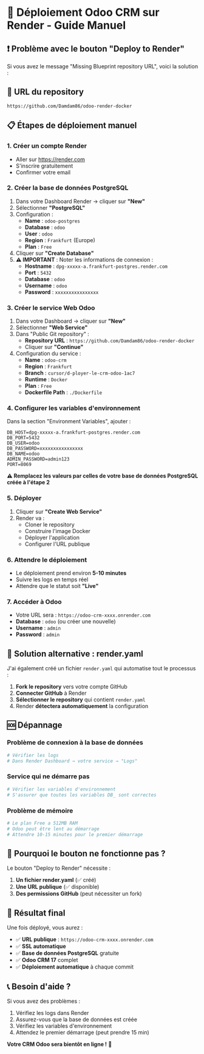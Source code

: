 # 🚀 Déploiement Odoo CRM sur Render - Guide Manuel

## ❗ Problème avec le bouton "Deploy to Render"

Si vous avez le message "Missing Blueprint repository URL", voici la solution :

## 🔗 **URL du repository**
```
https://github.com/Damdam86/odoo-render-docker
```

## 📋 **Étapes de déploiement manuel**

### 1. **Créer un compte Render**
- Aller sur https://render.com
- S'inscrire gratuitement
- Confirmer votre email

### 2. **Créer la base de données PostgreSQL**
1. Dans votre Dashboard Render → cliquer sur **"New"**
2. Sélectionner **"PostgreSQL"**
3. Configuration :
   - **Name** : `odoo-postgres`
   - **Database** : `odoo`
   - **User** : `odoo`
   - **Region** : `Frankfurt` (Europe)
   - **Plan** : `Free`
4. Cliquer sur **"Create Database"**
5. **⚠️ IMPORTANT** : Noter les informations de connexion :
   - **Hostname** : `dpg-xxxxx-a.frankfurt-postgres.render.com`
   - **Port** : `5432`
   - **Database** : `odoo`
   - **Username** : `odoo`
   - **Password** : `xxxxxxxxxxxxxxxx`

### 3. **Créer le service Web Odoo**
1. Dans votre Dashboard → cliquer sur **"New"**
2. Sélectionner **"Web Service"**
3. Dans "Public Git repository" :
   - **Repository URL** : `https://github.com/Damdam86/odoo-render-docker`
   - Cliquer sur **"Continue"**
4. Configuration du service :
   - **Name** : `odoo-crm`
   - **Region** : `Frankfurt`
   - **Branch** : `cursor/d-ployer-le-crm-odoo-1ac7`
   - **Runtime** : `Docker`
   - **Plan** : `Free`
   - **Dockerfile Path** : `./Dockerfile`

### 4. **Configurer les variables d'environnement**
Dans la section "Environment Variables", ajouter :

```
DB_HOST=dpg-xxxxx-a.frankfurt-postgres.render.com
DB_PORT=5432
DB_USER=odoo
DB_PASSWORD=xxxxxxxxxxxxxxxx
DB_NAME=odoo
ADMIN_PASSWORD=admin123
PORT=8069
```

**⚠️ Remplacez les valeurs par celles de votre base de données PostgreSQL créée à l'étape 2**

### 5. **Déployer**
1. Cliquer sur **"Create Web Service"**
2. Render va :
   - Cloner le repository
   - Construire l'image Docker
   - Déployer l'application
   - Configurer l'URL publique

### 6. **Attendre le déploiement**
- Le déploiement prend environ **5-10 minutes**
- Suivre les logs en temps réel
- Attendre que le statut soit **"Live"**

### 7. **Accéder à Odoo**
- Votre URL sera : `https://odoo-crm-xxxx.onrender.com`
- **Database** : `odoo` (ou créer une nouvelle)
- **Username** : `admin`
- **Password** : `admin`

## 🔧 **Solution alternative : render.yaml**

J'ai également créé un fichier `render.yaml` qui automatise tout le processus :

1. **Fork le repository** vers votre compte GitHub
2. **Connecter GitHub** à Render
3. **Sélectionner le repository** qui contient `render.yaml`
4. Render **détectera automatiquement** la configuration

## 🆘 **Dépannage**

### Problème de connexion à la base de données
```bash
# Vérifier les logs
# Dans Render Dashboard → votre service → "Logs"
```

### Service qui ne démarre pas
```bash
# Vérifier les variables d'environnement
# S'assurer que toutes les variables DB_ sont correctes
```

### Problème de mémoire
```bash
# Le plan Free a 512MB RAM
# Odoo peut être lent au démarrage
# Attendre 10-15 minutes pour le premier démarrage
```

## 🎯 **Pourquoi le bouton ne fonctionne pas ?**

Le bouton "Deploy to Render" nécessite :
1. **Un fichier render.yaml** (✅ créé)
2. **Une URL publique** (✅ disponible)
3. **Des permissions GitHub** (peut nécessiter un fork)

## 🚀 **Résultat final**

Une fois déployé, vous aurez :
- ✅ **URL publique** : `https://odoo-crm-xxxx.onrender.com`
- ✅ **SSL automatique** 
- ✅ **Base de données PostgreSQL** gratuite
- ✅ **Odoo CRM 17** complet
- ✅ **Déploiement automatique** à chaque commit

## 📞 **Besoin d'aide ?**

Si vous avez des problèmes :
1. Vérifiez les logs dans Render
2. Assurez-vous que la base de données est créée
3. Vérifiez les variables d'environnement
4. Attendez le premier démarrage (peut prendre 15 min)

**Votre CRM Odoo sera bientôt en ligne !** 🎉
